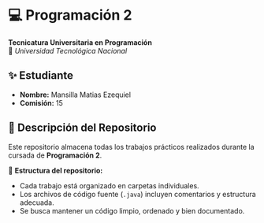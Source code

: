 # 💻 Programación 2
**Tecnicatura Universitaria en Programación**  
📍 *Universidad Tecnológica Nacional*  

## ✨ Estudiante  
- **Nombre:** Mansilla Matias Ezequiel
- **Comisión:** 15  

## 📂 Descripción del Repositorio  
Este repositorio almacena todas los trabajos prácticos realizados durante la cursada de **Programación 2**.  

📌 **Estructura del repositorio:**  
- Cada trabajo está organizado en carpetas individuales.  
- Los archivos de código fuente (`.java`) incluyen comentarios y estructura adecuada.  
- Se busca mantener un código limpio, ordenado y bien documentado.
